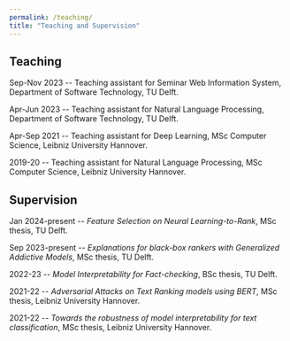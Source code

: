 ```yaml
---
permalink: /teaching/
title: "Teaching and Supervision"
---
```

## Teaching

Sep-Nov 2023 -- Teaching assistant for Seminar Web Information System, Department of Software Technology, TU Delft.

Apr-Jun 2023 -- Teaching assistant for Natural Language Processing, Department of Software Technology, TU Delft.

Apr-Sep 2021 -- Teaching assistant for Deep Learning,  MSc Computer Science, Leibniz University Hannover.

2019-20 -- Teaching assistant for Natural Language Processing, MSc Computer Science, Leibniz University Hannover.

## Supervision
Jan 2024-present -- *Feature Selection on Neural Learning-to-Rank*, MSc thesis, TU Delft.

Sep 2023-present -- *Explanations for black-box rankers with Generalized Addictive Models*, MSc thesis, TU Delft.

2022-23 -- *Model Interpretability for Fact-checking*, BSc thesis, TU Delft.

2021-22 -- *Adversarial Attacks on Text Ranking models using BERT*, MSc thesis, Leibniz University Hannover.

2021-22 -- *Towards the robustness of model interpretability for text classification*, MSc thesis, Leibniz University Hannover.

